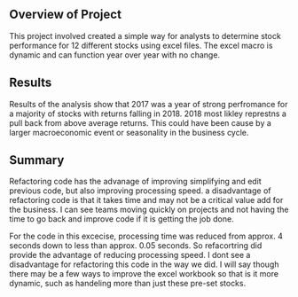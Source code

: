 ## Overview of Project
This project involved created a simple way for analysts to determine stock performance for 12 different stocks using excel files.  The excel macro is dynamic and can function year over year with no change.


## Results
Results of the analysis show that 2017 was a year of strong perfromance for a majority of stocks with returns falling in 2018.  2018 most likley represtns a pull back from above average returns.  This could have been cause by a larger macroeconomic event or seasonality in the business cycle. 


## Summary
Refactoring code has the advanage of improving simplifying and edit previous code, but also improving processing speed.  a disadvantage of refactoring code is that it takes time and may not be a critical value add for the business.  I can see teams moving quickly on projects and not having the time to go back and improve code if it is getting the job done. 

For the code in this excecise, processing time was reduced from approx. 4 seconds down to less than approx. 0.05 seconds.  So refacortring did provide the advantage of reducing processing speed.  I dont see a disadvantage for refactoring this code in the way we did.  I will say though there may be a few ways to improve the excel workbook so that is it more dynamic, such as handeling more than just these pre-set stocks.
